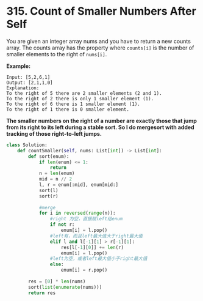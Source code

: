 # 315. Count of Smaller Numbers After Self

You are given an integer array nums and you have to return a new counts array. The counts array has the property where `counts[i]` is the number of smaller elements to the right of `nums[i]`.

**Example:**

```text
Input: [5,2,6,1]
Output: [2,1,1,0] 
Explanation:
To the right of 5 there are 2 smaller elements (2 and 1).
To the right of 2 there is only 1 smaller element (1).
To the right of 6 there is 1 smaller element (1).
To the right of 1 there is 0 smaller element.
```

**The smaller numbers on the right of a number are exactly those that jump from its right to its left during a stable sort. So I do mergesort with added tracking of those right-to-left jumps.**

```python
class Solution:
    def countSmaller(self, nums: List[int]) -> List[int]:
        def sort(enum):
            if len(enum) <= 1:
                return 
            n = len(enum)
            mid = n // 2
            l, r = enum[:mid], enum[mid:]
            sort(l)
            sort(r)
                
            #merge
            for i in reversed(range(n)):
                #right 为空，直接赋left给enum 
                if not r: 
                    enum[i] = l.pop()
                #left有，而且left最大值大于right最大值
                elif l and l[-1][1] > r[-1][1]:
                    res[l[-1][0]] += len(r)
                    enum[i] = l.pop()
                #left为空，或者left最大值小于right最大值
                else:
                    enum[i] = r.pop()
            
        res = [0] * len(nums)
        sort(list(enumerate(nums)))
        return res
```

